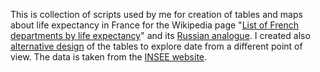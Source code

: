 This is collection of scripts used by me for creation of tables and maps about life expectancy in France for the Wikipedia page "[List of French departments by life expectancy](https://en.wikipedia.org/wiki/List_of_French_departments_by_life_expectancy)" and its [Russian analogue](https://ru.wikipedia.org/wiki/Продолжительность_жизни_в_департаментах_Франции). I created also [alternative design](https://en.wikipedia.org/wiki/User:Lady3mlnm/List_of_French_departments_by_life_expectancy_(alternative)) of the tables to explore date from a different point of view. The data is taken from the [INSEE website](https://www.insee.fr/fr/statistiques/2012749).